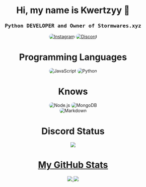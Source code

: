 <p align="center">
    <h1 align="center">Hi, my name is Kwertzyy 👋</h1>
</p>
<div align="center">
    <h3 align="center"><samp>Python DEVELOPER and Owner of Stormwares.xyz</samp></h3>
</div>

<p align="center">
    <a href="https://www.instagram.com/kwertzyy/"><img src="https://img.shields.io/badge/Instagram-323540?style=for-the-badge&logo=instagram&logoColor=5294E2" style="border-radius:15px" alt="Instagram"></a>
    <a href="https://discord.gg/ABAWV5M3wB"><img src="https://img.shields.io/badge/Discord-323540?style=for-the-badge&logo=discord&logoColor=5294E2" style="border-radius:15px" alt="Discord"></a>
</p>

<h1 align="center">
    Programming Languages
</h1>

<div align="center">
    <img src="https://img.shields.io/badge/JavaScript-323540?style=for-the-badge&logo=javascript&logoColor=5294E2" alt="JavaScript" style="border-radius:15px"/>
    <img src="https://img.shields.io/badge/Python-323540?style=for-the-badge&logo=python&logoColor=5294E2" alt="Python" style="border-radius:15px"/>
</div>

<h1 align="center">
    Knows
</h1>

<div align="center">
    <img src="https://img.shields.io/badge/Node.js-323540?style=for-the-badge&logo=node.js&logoColor=5294E2" alt="Node.js" style="border-radius:15px"/>
    <img src="https://img.shields.io/badge/MongoDB-323540?style=for-the-badge&logo=mongodb&logoColor=5294E2" alt="MongoDB" style="border-radius:15px"/>
    <br/>
    <img src="https://img.shields.io/badge/Markdown-323540?style=for-the-badge&logo=markdown&logoColor=5294E2" alt="Markdown" style="border-radius:15px"/>
</div>

<h1 align="center">
    Discord Status
</h1>
<p align="center">
    <a href="https://github.com/Kwertzyynek">
      <img src="https://lanyard.cnrad.dev/api/1052257233880227911?theme=dark&animated=true&hideDiscrim=true&borderRadius=10px" />
</p>
    
<h1 align="center">
    My GitHub Stats
</h1>
  <p align="center">
    <a href="https://github.com/Kwertzyynek">
        <img src="https://github-readme-stats.vercel.app/api?username=Kwertzyynek&show_icons=true&theme=dark" />
    <a href="https://github.com/Kwertzyynek">
        <img src="https://github-readme-streak-stats.herokuapp.com/?user=Kwertzyynek&show_icons=true&theme=dark" />
    </a>
